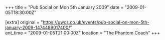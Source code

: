 +++
title = "Pub Social on Mon 5th January 2009"
date = "2009-01-05T18:30:00Z"

[extra]
original = "https://uwcs.co.uk/events/pub-social-on-mon-5th-january-2009-1474489017400/"    
ent_time = "2009-01-05T21:00:00Z"
location = "The Phantom Coach"
+++



